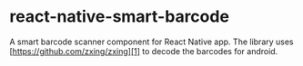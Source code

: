 # react-native-smart-barcode

A smart barcode scanner component for React Native app.
The library uses [https://github.com/zxing/zxing][1] to decode the barcodes for android.

[0]: https://github.com/cyqresig/ReactNativeComponentDemos
[1]: https://github.com/zxing/zxing